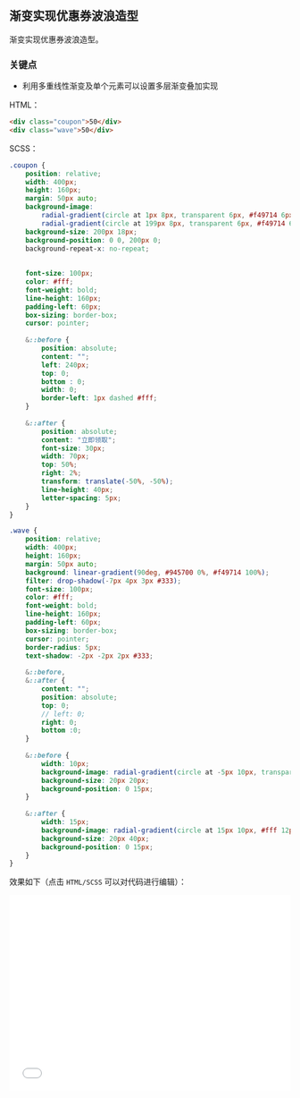 ## 渐变实现优惠券波浪造型

渐变实现优惠券波浪造型。

### 关键点

+ 利用多重线性渐变及单个元素可以设置多层渐变叠加实现


HTML：

```html
<div class="coupon">50</div>
<div class="wave">50</div>
```

SCSS：
```scss
.coupon {
    position: relative;
    width: 400px;
    height: 160px;
    margin: 50px auto;
    background-image: 
        radial-gradient(circle at 1px 8px, transparent 6px, #f49714 6px, #f49714 0px),
        radial-gradient(circle at 199px 8px, transparent 6px, #f49714 6px, #f49714 0px);
    background-size: 200px 18px;
    background-position: 0 0, 200px 0;
    background-repeat-x: no-repeat;
    
    
    font-size: 100px;
    color: #fff;
    font-weight: bold;
    line-height: 160px;
    padding-left: 60px;
    box-sizing: border-box;
    cursor: pointer;
    
    &::before {
        position: absolute;
        content: "";
        left: 240px;
        top: 0;
        bottom : 0;
        width: 0;
        border-left: 1px dashed #fff;
    }
    
    &::after {
        position: absolute;
        content: "立即领取";
        font-size: 30px;
        width: 70px;
        top: 50%;
        right: 2%;
        transform: translate(-50%, -50%);
        line-height: 40px;
        letter-spacing: 5px;
    }
}

.wave {
    position: relative;
    width: 400px;
    height: 160px;
    margin: 50px auto;
    background: linear-gradient(90deg, #945700 0%, #f49714 100%);
    filter: drop-shadow(-7px 4px 3px #333);
    font-size: 100px;
    color: #fff;
    font-weight: bold;
    line-height: 160px;
    padding-left: 60px;
    box-sizing: border-box;
    cursor: pointer;
    border-radius: 5px;
    text-shadow: -2px -2px 2px #333;
    
    &::before,
    &::after {
        content: "";
        position: absolute;
        top: 0;
        // left: 0;
        right: 0;
        bottom :0;
    }
    
    &::before {
        width: 10px;
        background-image: radial-gradient(circle at -5px 10px, transparent 12px, #fff 13px, #fff 0px);
        background-size: 20px 20px;
        background-position: 0 15px;
    }
    
    &::after {
        width: 15px;
        background-image: radial-gradient(circle at 15px 10px, #fff 12px, transparent 13px, transparent 0px);
        background-size: 20px 40px;
        background-position: 0 15px;
    }
}
```

效果如下（点击 `HTML/SCSS` 可以对代码进行编辑）：

<iframe height='350' scrolling='no' title='优惠券波浪造型(coupon)' src='//codepen.io/Chokcoco/embed/vQLQXp/?height=265&theme-id=0&default-tab=result' frameborder='no' allowtransparency='true' allowfullscreen='true' style='width: 100%;'>See the Pen <a href='https://codepen.io/Chokcoco/pen/vQLQXp/'>优惠券波浪造型(coupon)</a> by Chokcoco (<a href='https://codepen.io/Chokcoco'>@Chokcoco</a>) on <a href='https://codepen.io'>CodePen</a>.
</iframe>